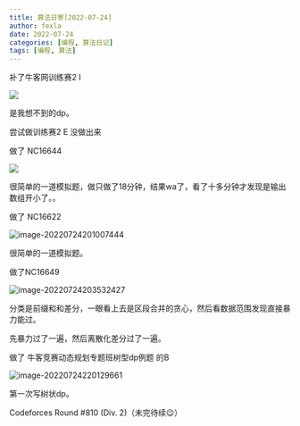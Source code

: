 ```yaml
---
title: 算法日寄[2022-07-24]
author: fexla
date: 2022-07-24
categories: [编程, 算法日记]
tags: [编程, 算法]
---
```

补了牛客网训练赛2 I

![](https://s2.loli.net/2022/07/24/w2UpSE1HgnIKO4M.png)

是我想不到的dp。

尝试做训练赛2 E 没做出来



做了 NC16644

![](https://s2.loli.net/2022/07/24/8j95o7O4xYMSuT6.png)

很简单的一道模拟题，做只做了18分钟，结果wa了，看了十多分钟才发现是输出数组开小了。。



做了 NC16622

![image-20220724201007444](https://s2.loli.net/2022/07/24/36yQeCX5aSOAfbu.png)

很简单的一道模拟题。



做了NC16649

![image-20220724203532427](https://s2.loli.net/2022/07/24/KPtYl5mieuJ6vHq.png)

分类是前缀和和差分，一眼看上去是区段合并的贪心，然后看数据范围发现直接暴力能过。

先暴力过了一遍，然后离散化差分过了一遍。



做了 牛客竞赛动态规划专题班树型dp例题 的B

![image-20220724220129661](https://s2.loli.net/2022/07/24/WVmhlyXbYExgf7q.png)

第一次写树状dp。



Codeforces Round #810 (Div. 2)（未完待续:wink:）
